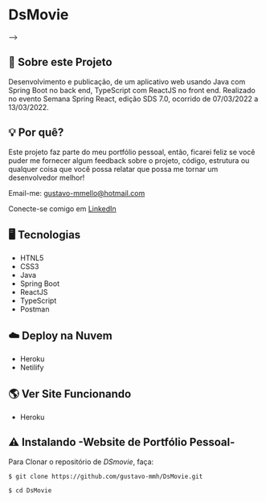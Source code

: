 # DsMovie


-->
## 📌 Sobre este Projeto

Desenvolvimento e publicação, de um aplicativo web usando Java com Spring Boot no back end, TypeScript com ReactJS no front end. Realizado no evento Semana Spring React,
edição SDS 7.0, ocorrido de 07/03/2022 a 13/03/2022.

## 💡 Por quê?

Este projeto faz parte do meu portfólio pessoal, então, ficarei feliz se você puder me fornecer algum feedback sobre o projeto, código, estrutura ou qualquer coisa que você possa relatar que possa me tornar um desenvolvedor melhor!

Email-me: gustavo-mmello@hotmail.com

Conecte-se comigo em [LinkedIn](https://www.linkedin.com/in/gustavo-m-mello/)

## 🖥️ Tecnologias

- HTNL5
- CSS3
- Java
- Spring Boot
- ReactJS
- TypeScript
- Postman

## ☁️ Deploy na Nuvem

- Heroku
- Netilify

## 🌎 Ver Site Funcionando

- Heroku

## ⚠️ Instalando -Website de Portfólio Pessoal-

Para Clonar o repositório de *DSmovie*, faça:

```
$ git clone https://github.com/gustavo-mmh/DsMovie.git

$ cd DsMovie

```
